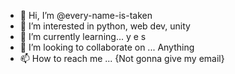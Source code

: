 - 👋 Hi, I’m @every-name-is-taken
- 👀 I’m interested in python, web dev, unity
- 🌱 I’m currently learning...  y e s
- 💞️ I’m looking to collaborate on ... Anything
- 📫 How to reach me ... {Not gonna give my email}

<!---
every-name-is-taken/every-name-is-taken is a ✨ special ✨ repository because its `README.md` (this file) appears on your GitHub profile.
You can click the Preview link to take a look at your changes.
--->
